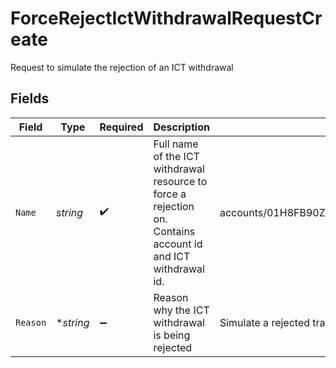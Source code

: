 # ForceRejectIctWithdrawalRequestCreate

Request to simulate the rejection of an ICT withdrawal


## Fields

| Field                                                                                                        | Type                                                                                                         | Required                                                                                                     | Description                                                                                                  | Example                                                                                                      |
| ------------------------------------------------------------------------------------------------------------ | ------------------------------------------------------------------------------------------------------------ | ------------------------------------------------------------------------------------------------------------ | ------------------------------------------------------------------------------------------------------------ | ------------------------------------------------------------------------------------------------------------ |
| `Name`                                                                                                       | *string*                                                                                                     | :heavy_check_mark:                                                                                           | Full name of the ICT withdrawal resource to force a rejection on. Contains account id and ICT withdrawal id. | accounts/01H8FB90ZRRFWXB4XC2JPJ1D4Y/ictWithdrawals/20240321000472                                            |
| `Reason`                                                                                                     | **string*                                                                                                    | :heavy_minus_sign:                                                                                           | Reason why the ICT withdrawal is being rejected                                                              | Simulate a rejected transfer                                                                                 |